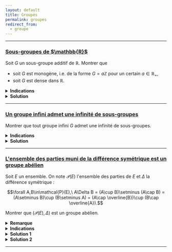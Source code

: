 ```yaml
---
layout: default
title: Groupes
permalink: groupes
redirect_from:
  - groupe
---
```


---

<h3 id="sous-groupes-de-r">
  <a href="#sous-groupes-de-r" class="header">
  Sous-groupes de $\mathbb{R}$</a>
</h3>

Soit $G$ un sous-groupe additif de $\mathbb{R}$. Montrer que 
- soit $G$ est monogène, i.e. de la forme $G = a\mathbb{Z}$ pour un certain $a \in \mathbb{R}_+$,
- soit $G$ est dense dans $\mathbb{R}$.

<details>
  <summary><b>Indications</b></summary>
  <details>
    <summary><u>Indication 1</u></summary>
      Lorsque $G\neq\{0\}$, considérer $a = \inf(G\cap\mathbb{R}^*_+)$.
  </details>
  <details>
    <summary><u>Indication 2</u></summary>
      Séparer les cas $a > 0$ et $a = 0$.
  </details>
</details>

<details>
  <summary><b>Solution</b></summary>
    Si $G = \{0\}$, le résultat est immédiat : $G = 0\mathbb{Z}$.<br><br>

    Supposons maintenant que $G\neq\{0\}$.<br>
    Il existe alors $x\in G\setminus\{0\}$. Puisque $G$ est un sous-groupe additif de $\mathbb{R}$, on a $-x\in G$.<br>
    Donc, $G\cap\mathbb{R}^*_+$ est une partie non vide et minorée de $\mathbb{R}$, donc admet une borne inférieure. Posons

    $$a = \inf(G\cap\mathbb{R}^*_+) \geq 0$$

    Premier cas : $a > 0$.
    <ol>
      Montrons que $G = a\mathbb{Z}$.<br><br>

      Montrons d'abord que $a\in G$. Supposons par l'absurde que $a\notin G$.<br>
      Par caractérisation de l'infimum, et puisque $a\notin G\cap\mathbb{R}^*_+$, il existe $x_1$ et $x_2$ dans $G\cap\mathbb{R}^*_+$ tels que $a < x_1 < x_2 < 2a$.<br>
      Puisque $x_1$ et $x_2$ sont dans $G$ qui est un groupe additif, on a $x_2 - x_1\in G$. De plus, $0 < x_2 - x_1$ donc $x_2 - x_1\in G\cap\mathbb{R}^*_+$.<br>
      Or, $x_2 - x_1 < a = \inf(G\cap\mathbb{R}^*_+)$, ce qui est absurde.<br>
      Donc, $a\in G$.<br><br>

      Montrons maintenant que $G = a\mathbb{Z}$ par double inclusion.<br>
      Puisque $a\in G$, on a $a\mathbb{Z} = \langle a\rangle \subset G$.<br>
      Reciproquement, soit $x\in G$. Il existe $n\in\mathbb{Z}$ tel que $na \leq x < (n+1)a$ (avec $n=\lfloor x/a\rfloor$).<br>
      Puisque $a\in G$, on a $na\in G$. Donc $x - na\in G$.<br>
      Or, $0 \leq x - na < a = \inf(G\cap\mathbb{R}^*_+)$, donc $x - na = 0$ et $x = na\in a\mathbb{Z}$.<br><br>

      Ainsi, $G = a\mathbb{Z}$.
    </ol>

    Deuxième cas : $a = 0$.
    <ol>
      Montrons que $G$ est dense dans $\mathbb{R}$.<br>
      Soit $x\in\mathbb{R}$ et $\varepsilon > 0$. On cherche $g\in G$ tel que $|x - g| < \varepsilon$.<br>
      Par caractérisation de l'infimum $a=\inf(G\cap\mathbb{R}^*_+)=0$, il existe $y\in G\cap\mathbb{R}^*_+$ tel que $0 < y < \varepsilon$.<br>
      Puisque $y\in G$, on a $y\mathbb{Z}\subset G$.<br>
      De plus, on a $y\mathbb{Z}\ \cap\ ]x-\varepsilon,x+\varepsilon[\ \neq \emptyset$ car il existe $n\in\mathbb{Z}$ tel que $ny\leq x < (n+1)y$ (avec $n=\lfloor x/y\rfloor$).<br>
      En notant $g = ny \in y\mathbb{Z} \subset G$, on a $|x - g| = x - ny < y < \varepsilon$.<br>
      Donc, $G$ est dense dans $\mathbb{R}$.
    </ol>

    Par conséquent, soit $G$ est monogène de la forme $G = a\mathbb{Z}$ pour un certain $a\in\mathbb{R}_+$, soit $G$ est dense dans $\mathbb{R}$.
</details>

---

<h3 id="groupe-infini-infinites-sous-groupes">
  <a href="#groupe-infini-infinites-sous-groupes" class="header">
  Un groupe infini admet une infinité de sous-groupes</a>
</h3>

Montrer que tout groupe infini $G$ admet une infinité de sous-groupes.

<details>
  <summary><b>Indications</b></summary>
    <details>
      <summary><u>Indication 1</u></summary>
        Supposer que $G$ admet un nombre fini de sous-groupes.<br>
        Montrer qu'il existe une partie finie $A$ de $G$ telle que $\displaystyle G = \bigcup_{a\in A} \langle a\rangle$.
    </details>
    <details>
      <summary><u>Indication 2</u></summary>
        Montrer que tous les sous-groupes engendrés $\langle a\rangle$ sont finis.
    </details>
</details>

<details>
  <summary><b>Solution</b></summary>
    Montrons la contraposée de l'énoncé : si $G$ admet un nombre fini de sous-groupes, alors $G$ est fini.<br>
    Supposons que $G$ admet un nombre fini de sous-groupes.<br><br>
    <li>
      <u>Étape 1 :</u> Montrons qu'il existe une partie finie $A$ de $G$ telle que $\displaystyle G = \bigcup_{a\in A} \langle a\rangle$.<br>
      <ol>
        Remarquons tout d'abord que $a \in \langle a\rangle$ pour tout $a\in G$. Donc
        $$G = \bigcup_{a\in G} \langle a\rangle.$$
        Or, $G$ admet un nombre fini de sous-groupes, donc l'ensemble des sous-groupes engendrés $\left\{\langle a\rangle\mid a\in G\right\}$ est fini.<br>
        Donc il existe une partie finie $A$ de $G$ telle que les deux ensembles suivants soient égaux :
        $$\left\{\langle a\rangle\mid a\in G\right\} = \left\{\langle a\rangle\mid a\in A\right\}.$$
        Ainsi,
        $$G = \displaystyle\bigcup_{a\in A} \langle a\rangle.$$
      </ol>
    </li>
    <li>
      <u>Étape 2 :</u> Montrons que tous les sous-groupes engendrés $\langle a\rangle$ sont finis.<br>
      <ol>
        Soit $a\in G$. Si $\langle a\rangle$ est infini, alors $\langle a\rangle$ est isomorphe à $\mathbb{Z}$.<br>
        Or $\mathbb{Z}$ admet une infinité de sous-groupes distincts (de la forme $n\mathbb{Z}$ pour $n\in\mathbb{N}$).<br>
        Donc par isomorphisme, $\langle a\rangle$ admet une infinité de sous-groupes distincts et donc $G$ admet une infinité de sous-groupes, ce qui contredit l'hypothèse de départ.<br>
        Donc tous les sous-groupes engendrés $\langle a\rangle$ sont finis.
      </ol>
    </li>
    En combinant les deux étapes, on obtient que $\displaystyle G = \bigcup_{a\in A} \langle a\rangle$ est une union finie de sous-groupes finis, donc $G$ est fini, ce qui conclut la preuve par contraposée.
</details>

---

<h3 id="parties-et-difference-symetrique">
  <a href="#parties-et-difference-symetrique" class="header">
  L'ensemble des parties muni de la différence symétrique est un groupe abélien</a>
</h3>

Soit $E$ un ensemble. On note $\mathcal{P}(E)$ l'ensemble des parties de $E$ et $\Delta$ la différence symétrique :

$$\forall A,B\in\mathcal{P}(E),\ A\Delta B = (A\cup B)\setminus (A\cap B) = (A\setminus B)\cup (B\setminus A) = (A\cap \overline{B})\cup (B\cap \overline{A}).$$

Montrer que $(\mathcal{P}(E),\Delta)$ est un groupe abélien.

<details>
  <summary><b>Remarque</b></summary>
    Géométriquement, la différence symétrique $A\Delta B$ correspond à l'ensemble des points qui sont dans $A$ ou dans $B$ mais pas dans les deux à la fois.
    <p align="center">
    <img src="https://upload.wikimedia.org/wikipedia/commons/thumb/4/46/Venn0110.svg/1920px-Venn0110.svg.png" alt="Diagramme de Venn de la différence symétrique" width="300"/>
    </p>
    <div style="display: flex; justify-content: center;">
      <p style="display: flex; align-items: center;">
        <img src="https://upload.wikimedia.org/wikipedia/commons/thumb/3/30/Venn0111.svg/1920px-Venn0111.svg.png" alt="A union B" width="60"/>
        $\setminus$
        <img src="https://upload.wikimedia.org/wikipedia/commons/thumb/9/99/Venn0001.svg/1920px-Venn0001.svg.png" alt="A inter B" width="60"/>
        <span style="vertical-align: middle;">$=$</span>
        <img src="https://upload.wikimedia.org/wikipedia/commons/thumb/4/46/Venn0110.svg/1920px-Venn0110.svg.png" alt="A delta B" width="60"/>
      </p>
    </div>
    $$(A\cup B)\setminus (A\cap B) = A\Delta B$$
    Que se passe-t-il si on rajoute un troisième ensemble ?
    <p align="center">
    <img src="https://upload.wikimedia.org/wikipedia/commons/thumb/a/ae/Venn_0110_1001.svg/1280px-Venn_0110_1001.svg.png" alt="Diagramme de Ven de la différence symétrique de trois ensembles" width="300"/>
    </p>
    <div style="display: flex; justify-content: center;">
      <p style="display: flex; align-items: center;">
        <img src="https://upload.wikimedia.org/wikipedia/commons/thumb/b/bd/Venn_0110_0110.svg/1280px-Venn_0110_0110.svg.png" alt="A delta B" width="50"/>
        $\Delta$
        <img src="https://upload.wikimedia.org/wikipedia/commons/thumb/0/0e/Venn_0000_1111.svg/1280px-Venn_0000_1111.svg.png" alt="C" width="50"/>
        <span style="vertical-align: middle;">$=$</span>
        <img src="https://upload.wikimedia.org/wikipedia/commons/thumb/a/ae/Venn_0110_1001.svg/80px-Venn_0110_1001.svg.png" alt="A delta B delta C" width="50"/>
      </p>
    </div>
    $$(A\Delta B)\Delta C = A\Delta B\Delta C$$
    Voir la solution 2 pour la preuve "géométrique".
</details>

<details>
  <summary><b>Indications</b></summary>
    Faire des dessins est toujours utile.
    <details>
      <summary><u>Indication solution 1</u></summary>
        Montrer que $\Delta$ est une loi de composition interne sur $\mathcal{P}(E)$ et est commutative.<br>
        Trouver l'élément neutre et l'inverse de chaque élément.<br>
        Pour l'associativité (qui est plus délicate), utiliser les différentes définitions de la différence symétrique, les lois de De Morgan et les opérations ensemblistes.
    </details>
    <details>
      <summary><u>Indication solution 2</u></summary>
        Utiliser les fonctions indicatrices et raisonner modulo 2 (cf. l'exercice sur les <a href="/raisonnement-et-vocabulaire-ensembliste#fonction-indicatrice-proprietes" target="_blank">propriétés des fonctions indicatrices</a>).<br>
        Il s'agit de voir géométriquement ce qui se passe, cf. remarque ci-dessus.
    </details>
</details>

<details>
  <summary><b>Solution 1</b></summary>
    Avec les opérations ensemblistes.<br><br>
    $\Delta$ est une loi de composition interne sur $\mathcal{P}(E)$ car $A\Delta B\in\mathcal{P}(E)$ pour tout $A,B\in\mathcal{P}(E).$<br>
    Élément neutre : $\emptyset$ est l'élément neutre de $\Delta$ car pour tout $A\in\mathcal{P}(E)$, on a
    $$A\Delta \emptyset = (A\cup \emptyset)\setminus (A\cap \emptyset) = A\setminus \emptyset = A.$$
    Inverse : pour tout $A\in\mathcal{P}(E)$, $A$ est son propre inverse car
    $$A\Delta A = (A\cup A)\setminus (A\cap A) = A\setminus A = \emptyset.$$
    Commutativité : pour tous $A,B\in\mathcal{P}(E)$, on a immédiatement
    $$A\Delta B = (A\cup B)\setminus (A\cap B) = (B\cup A)\setminus (B\cap A) = B\Delta A.$$
    $\Delta$ est associative : soient $A,B,C\in\mathcal{P}(E)$, on a
    $$\begin{align*}
    A\Delta (B\Delta C) &= \color{orange}{\Big(}\color{blue}{\big(}A\Delta B\color{blue}{\big)}\cap \overline{C}\color{orange}{\Big)}\cup \color{orange}{\Big(}C\cap \overline{\color{blue}{\big(}A\Delta B\color{blue}{\big)}}\color{orange}{\Big)}\\
    &= \color{orange}{\Big(}\color{blue}{\big(}\color{green}{(}A\cap \overline{B}\color{green}{)}\cup \color{green}{(}B\cap \overline{A}\color{green}{)}\color{blue}{\big)}\cap \overline{C}\color{orange}{\Big)}\cup \color{orange}{\Big(}C\cap \overline{\color{blue}{\big(}\color{green}{(}A\cap \overline{B}\color{green}{)}\cup \color{green}{(}B\cap \overline{A}\color{green}{)}\color{blue}{\big)}}\color{orange}{\Big)}\\
    &= \color{orange}{\Big(}\color{blue}{\big(}\color{green}{(}A\cap \overline{B}\color{green}{)}\cap \overline{C}\color{blue}{\big)}\cup \color{blue}{\big(}\color{green}{(}B\cap \overline{A}\color{green}{)}\cap \overline{C}\color{blue}{\big)}\color{orange}{\Big)}\cup \color{orange}{\Big(}C\cap \color{blue}{\big(}\color{green}{(}\overline{A}\cup B\color{green}{)}\cap \color{green}{(}\overline{B}\cup A\color{green}{)}\color{blue}{\big)}\color{orange}{\Big)}\\
    &= \color{orange}{\Big(}A\cap \overline{B}\cap \overline{C}\color{orange}{\Big)}\cup \color{orange}{\Big(}B\cap \overline{A}\cap \overline{C}\color{orange}{\Big)}\cup \color{orange}{\Big(}C\cap \color{blue}{\big(}\color{green}{(}\overline{A}\cap \overline{B}\color{green}{)}\cup \color{green}{(}B\cap A\color{green}{)}\color{blue}{\big)}\color{orange}{\Big)}\\
    &= \color{orange}{\Big(}A\cap \overline{B}\cap \overline{C}\color{orange}{\Big)}\cup \color{orange}{\Big(}\overline{A}\cap B\cap\overline{C}\color{orange}{\Big)}\cup \color{orange}{\Big(}\overline{A}\cap\overline{B}\cap C\color{orange}{\Big)}\cup \color{orange}{\Big(}A\cap B \cap C\color{orange}{\Big)}\\
    \end{align*}$$
    Une autre manière de le démontrer (si on est plus à l'aise avec les opérations ensemblistes) :
    $$\begin{align*}
    (A\Delta B)\Delta C &= \color{orange}{\Big(}\color{blue}{\big(}A\Delta B\color{blue}{\big)}\setminus C\color{orange}{\Big)}\cup \color{orange}{\Big(}C\setminus \color{blue}{\big(}A\Delta B\color{blue}{\big)}\color{orange}{\Big)}\\
    &= \color{orange}{\Big(}\color{blue}{\big(}\color{green}{(}A\setminus B\color{green}{)}\cup \color{green}{(}B\setminus A\color{green}{)}\color{blue}{\big)}\setminus C\color{orange}{\Big)}\cup \color{orange}{\Big(}C\setminus \color{blue}{\big(}\color{green}{(}A\cup B\color{green}{)}\setminus \color{green}{(}A\cap B\color{green}{)}\color{blue}{\big)}\color{orange}{\Big)}\\
    &= \color{orange}{\Big(}\color{blue}{\big(}A\setminus \color{green}{(}B\cup C\color{green}{)}\color{blue}{\big)}\cup \color{blue}{\big(}B\setminus \color{green}{(}A\cup C\color{green}{)}\color{blue}{\big)}\color{orange}{\Big)}\cup \color{orange}{\Big(}\color{blue}{\big(}C\setminus \color{green}{(}A\cup B\color{green}{)}\color{blue}{\big)}\cup \color{blue}{\big(}C\cap \color{green}{(}A\cap B\color{green}{)}\color{blue}{\big)}\color{orange}{\Big)}\\
    &= \color{orange}{\Big(}A\setminus \color{blue}{\big(}B\cup C\color{blue}{\big)}\color{orange}{\Big)}\cup \color{orange}{\Big(}B\setminus \color{blue}{\big(}A\cup C\color{blue}{\big)}\color{orange}{\Big)}\cup \color{orange}{\Big(}C\setminus \color{blue}{\big(}A\cup B\color{blue}{\big)}\color{orange}{\Big)}\cup \color{orange}{\Big(}A\cap B\cap C\color{orange}{\Big)}.
    \end{align*}$$
    Dans tous les cas, on obtient une expression symétrique en $A,B,C$ (cela veut dire que l'expression finale ne change pas si on permute $A,B,C$), donc
    $$(A\Delta B)\Delta C = A\Delta (B\Delta C) = A\Delta B\Delta C.$$
    Donc $(\mathcal{P}(E),\Delta)$ est un groupe abélien.
</details>

<details>
  <summary><b>Solution 2</b></summary>
    Avec les fonctions indicatrices.<br><br>
    Avant de passer à la preuve, visualisons ce qui se passe et interprétons la différence symétrique de deux ou plusieurs ensembles.<br>
    <details>
      <summary><u>Remarque copiée et collée (cf. plus haut)</u></summary>
        Géométriquement, la différence symétrique $A\Delta B$ correspond à l'ensemble des points qui sont dans $A$ ou dans $B$ mais pas dans les deux à la fois.
        <p align="center">
        <img src="https://upload.wikimedia.org/wikipedia/commons/thumb/4/46/Venn0110.svg/1920px-Venn0110.svg.png" alt="Diagramme de Venn de la différence symétrique" width="300"/>
        </p>
        <div style="display: flex; justify-content: center;">
          <p style="display: flex; align-items: center;">
            <img src="https://upload.wikimedia.org/wikipedia/commons/thumb/3/30/Venn0111.svg/1920px-Venn0111.svg.png" alt="A union B" width="60"/>
            $\setminus$
            <img src="https://upload.wikimedia.org/wikipedia/commons/thumb/9/99/Venn0001.svg/1920px-Venn0001.svg.png" alt="A inter B" width="60"/>
            <span style="vertical-align: middle;">$=$</span>
            <img src="https://upload.wikimedia.org/wikipedia/commons/thumb/4/46/Venn0110.svg/1920px-Venn0110.svg.png" alt="A delta B" width="60"/>
          </p>
        </div>
        $$(A\cup B)\setminus (A\cap B) = A\Delta B$$
        Que se passe-t-il si on rajoute un troisième ensemble ?
        <p align="center">
        <img src="https://upload.wikimedia.org/wikipedia/commons/thumb/a/ae/Venn_0110_1001.svg/1280px-Venn_0110_1001.svg.png" alt="Diagramme de Ven de la différence symétrique de trois ensembles" width="300"/>
        </p>
        <div style="display: flex; justify-content: center;">
          <p style="display: flex; align-items: center;">
            <img src="https://upload.wikimedia.org/wikipedia/commons/thumb/b/bd/Venn_0110_0110.svg/1280px-Venn_0110_0110.svg.png" alt="A delta B" width="50"/>
            $\Delta$
            <img src="https://upload.wikimedia.org/wikipedia/commons/thumb/0/0e/Venn_0000_1111.svg/1280px-Venn_0000_1111.svg.png" alt="C" width="50"/>
            <span style="vertical-align: middle;">$=$</span>
            <img src="https://upload.wikimedia.org/wikipedia/commons/thumb/a/ae/Venn_0110_1001.svg/80px-Venn_0110_1001.svg.png" alt="A delta B delta C" width="50"/>
          </p>
        </div>
        $$(A\Delta B)\Delta C = A\Delta B\Delta C$$
    </details>
    On remarque que $x\in A\Delta B\Delta C$ si et seulement si $x$ appartient à un nombre impair d'ensembles dans $A,B,C$.<br>
    En effet, à chaque ajout d'un ensemble, on inverse les "couleurs" des points de l'ensemble (les couleurs représentent l'appartenance à la différence symétrique des ensembles).<br>
    Ainsi, puisqu'il n'y a que deux "couleurs", i.e. $0$ et $1$ (faux et vrai), on peut définir la différence symétrique de plusieurs ensembles comme une addition modulo 2.<br>
    Soit $A\in\mathcal{P}(E)$. On définit la fonction indicatrice de $A$ par
    $$\begin{array}{rcl}
    \mathbb 1_A : E &\longrightarrow &\{0,1\}\\
    x &\longmapsto &\left\{\begin{matrix}1 {\text{ si }} x\in A,\\0 {\text{ si }} x\notin A.\end{matrix}\right.
    \end{array}$$
    On définit donc une application bijective (cf. l'exercice sur les <a href="/raisonnement-et-vocabulaire-ensembliste#fonction-indicatrice-proprietes" target="_blank">propriétés des fonctions indicatrices</a>) :
    $$\begin{array}{rcl}
    \mathbb 1 : \mathcal{P}(E) &\longrightarrow &\{0,1\}^E\\
    A &\longmapsto &\mathbb 1_A
    \end{array}.$$
    On a (cf. le même exercice sur les <a href="/raisonnement-et-vocabulaire-ensembliste#fonction-indicatrice-proprietes" target="_blank">propriétés des fonctions indicatrices</a>) :
    $$\mathbb 1_{A\Delta B} = (\mathbb 1_A - \mathbb 1_B)^2 = \|\mathbb 1_A - \mathbb 1_B\| = \max(\mathbb 1_A,\mathbb 1_B) - \min(\mathbb 1_A,\mathbb 1_B) = \mathbb 1_A + \mathbb 1_B - 2\mathbb 1_A \cdot \mathbb 1_B$$
    Si on raisonne modulo 2 (i.e. dans $\mathbb Z/2\mathbb Z$), on obtient
    $$\mathbb 1_{A\Delta B} = \mathbb 1_A + \mathbb 1_B.$$
    Tous les outils sont en place pour montrer que $(\mathcal{P}(E),\Delta)$ est un groupe abélien.<br><br>
    On se place dans $\mathbb Z/2\mathbb Z$.<br>
    $\Delta$ est une loi de composition interne sur $\mathcal{P}(E)$ car $A\Delta B\in\mathcal{P}(E)$ pour tout $A,B\in\mathcal{P}(E).$<br>
    Élément neutre : $\emptyset$ est l'élément neutre de $\Delta$ car pour tout $A\in\mathcal{P}(E)$, on a
    $$\mathbb 1_{A\Delta \emptyset} = \mathbb 1_A + \mathbb 1_{\emptyset} = \mathbb 1_A \iff A\Delta \emptyset = A.$$
    Inverse : pour tout $A\in\mathcal{P}(E)$, $A$ est son propre inverse car (modulo 2, dans $\mathbb Z/2\mathbb Z$)
    $$\mathbb 1_{A\Delta A} = \mathbb 1_A + \mathbb 1_A = 2\mathbb 1_A = 0 = \mathbb 1_{\emptyset} \iff A\Delta A = \emptyset.$$
    Commutativité : pour tous $A,B\in\mathcal{P}(E)$, on a immédiatement
    $$\mathbb 1_{A\Delta B} = \mathbb 1_A + \mathbb 1_B = \mathbb 1_B + \mathbb 1_A = \mathbb 1_{B\Delta A} \iff A\Delta B = B\Delta A.$$
    $\Delta$ est associative : pour tous $A,B,C\in\mathcal{P}(E)$, on a
    $$\begin{align*}
    \mathbb 1_{A\Delta (B\Delta C)} &= \mathbb 1_A + \mathbb 1_{B\Delta C}\\
    &= \mathbb 1_A + (\mathbb 1_B + \mathbb 1_C)\\
    &= \mathbb 1_A + \mathbb 1_B + \mathbb 1_C\\
    &= (\mathbb 1_A + \mathbb 1_B) + \mathbb 1_C\\
    &= \mathbb 1_{A\Delta B} + \mathbb 1_C\\
    &= \mathbb 1_{(A\Delta B)\Delta C}
    \end{align*}$$
    donc $(A\Delta B)\Delta C = A\Delta (B\Delta C) = A\Delta B\Delta C$.<br>
    Donc $(\mathcal{P}(E),\Delta)$ est un groupe abélien.<br><br>
    On vient de démontrer un résultat plus général :
    $$(\mathcal{P}(E),\Delta) \text{ est isomorphe à } ((\mathbb Z/2\mathbb Z)^E,+)$$
    qui est un groupe abélien, et $\mathbb 1: \mathcal{P}(E)\to (\mathbb Z/2\mathbb Z)^E$ est un isomorphisme de groupes.
</details>

---
